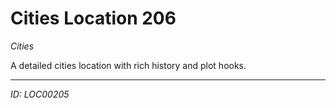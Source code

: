 # Cities Location 206

*Cities*

A detailed cities location with rich history and plot hooks.

---
*ID: LOC00205*